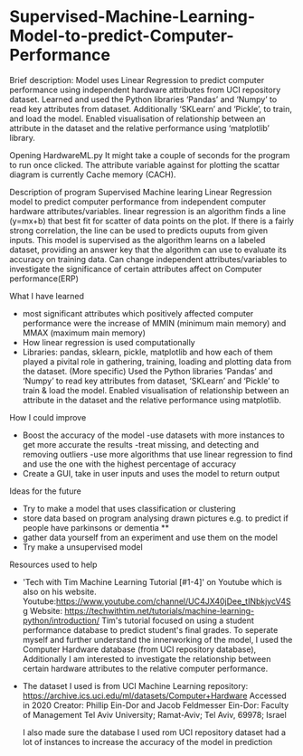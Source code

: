# Supervised-Machine-Learning-Model-to-predict-Computer-Performance
Brief description: Model uses Linear Regression to predict computer performance using independent hardware attributes from UCI repository dataset. Learned and used the Python libraries ‘Pandas’ and ‘Numpy’ to read key attributes from dataset. Additionally ‘SKLearn’ and ‘Pickle’, to train, and load the model. Enabled visualisation of relationship between an attribute in the dataset and the relative performance using ‘matplotlib’ library.

Opening HardwareML.py
It might take a couple of seconds for the program to run once clicked. The attribute variable against for plotting the scattar diagram is currently Cache memory (CACH).


Description of program
Supervised Machine learing Linear Regression model to predict computer performance from independent computer hardware attributes/variables.
linear regression is an algorithm finds a line (y=mx+b) that best fit for scatter of data points on the plot.
If there is a fairly strong correlation, the line can be used to predicts ouputs from given inputs.
This model is supervised as the algorithm learns on a labeled dataset, providing an answer key that the algorithm can use to evaluate its accuracy on training data. 
Can change independent attributes/variables to investigate the significance of certain attributes affect on Computer performance(ERP)


What I have learned
- most significant attributes which positively affected computer performance were the increase of MMIN (minimum main memory) and MMAX (maximum main memory)
- How linear regression is used computationally
- Libraries: pandas, sklearn, pickle, matplotlib and how each of them played a pivital role in gathering, training, loading and plotting data from the dataset.
  (More specific) Used the Python libraries ‘Pandas’ and ‘Numpy’ to read key attributes from dataset, ‘SKLearn’ and ‘Pickle’ to train & load the model. 
  Enabled visualisation of relationship between an attribute in the dataset and the relative performance using matplotlib.


How I could improve
- Boost the accuracy of the model
	-use datasets with more instances to get more accurate the results
	-treat missing, and detecting and removing outliers
	-use more algorithms that use linear regression to find and use the one with the highest percentage of accuracy
- Create a GUI, take in user inputs and uses the model to return output


Ideas for the future
- Try to make a model that uses classification or clustering 
- store data based on program analysing drawn pictures e.g. to predict if people have parkinsons or dementia **
- gather data yourself from an experiment and use them on the model
- Try make a unsupervised  model


Resources used to help
- 'Tech with Tim Machine Learning Tutorial [#1-4]' on Youtube which is also on his website. 
  Youtube:https://www.youtube.com/channel/UC4JX40jDee_tINbkjycV4Sg
  Website: https://techwithtim.net/tutorials/machine-learning-python/introduction/
  Tim's tutorial focused on using a student performance database to predict student's final grades. 
  To seperate myself and further understand the innerworking of the model, I used the Computer Hardware database (from UCI repository database),
  Additionally I am interested to investigate the relationship between certain hardware attributes to the relative computer performance. 
- The dataset I used is from UCI Machine Learning repository: https://archive.ics.uci.edu/ml/datasets/Computer+Hardware
  Accessed in 2020
  Creator:
  Phillip Ein-Dor and Jacob Feldmesser
  Ein-Dor: Faculty of Management
  Tel Aviv University; Ramat-Aviv;
  Tel Aviv, 69978; Israel

  I also made sure the database I used rom UCI repository dataset had a lot of instances to increase the accuracy of the model in prediction




